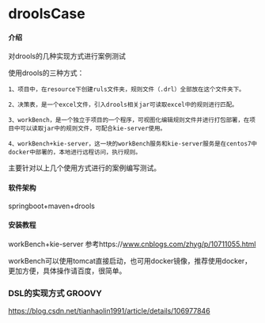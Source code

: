 # droolsCase

#### 介绍
对drools的几种实现方式进行案例测试

使用drools的三种方式：

	1、项目中，在resource下创建ruls文件夹，规则文件（.drl）全部放在这个文件夹下。

	2、决策表，是一个excel文件，引入drools相关jar可读取excel中的规则进行匹配。

	3、workBench，是一个独立于项目的一个程序，可视图化编辑规则文件并进行打包部署，在项目中可以读取jar中的规则文件，可配合kie-server使用。

    4、workBench+kie-server，这一块的workBench服务和kie-server服务是在centos7中docker中部署的，本地进行远程访问，执行规则。

主要针对以上几个使用方式进行的案例编写测试。

#### 软件架构
springboot+maven+drools

#### 安装教程

workBench+kie-server
参考https://www.cnblogs.com/zhyg/p/10711055.html

workBench可以使用tomcat直接启动，也可用docker镜像，推荐使用docker，更加方便，具体操作请百度，很简单。


### DSL的实现方式 GROOVY
https://blog.csdn.net/tianhaolin1991/article/details/106977846